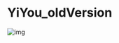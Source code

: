 # YiYou_oldVersion
![img](https://github.com/LongSh1z/YiYou_oldVersion/blob/master/%E6%BC%94%E7%A4%BA.gif)
